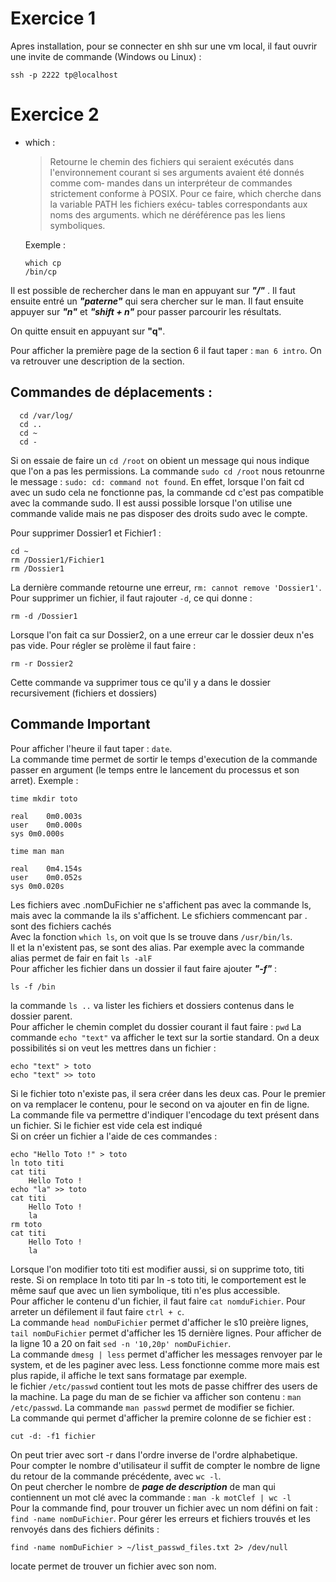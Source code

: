 # Exercice 1
Apres installation, pour se connecter en shh sur une vm local, il faut ouvrir une invite de commande (Windows ou Linux) : 
```
ssh -p 2222 tp@localhost
``` 

# Exercice 2
- which :
    > Retourne  le  chemin  des  fichiers  qui seraient exécutés dans
    l'environnement courant si ses arguments avaient été donnés comme  com‐
    mandes  dans un interpréteur de commandes strictement conforme à POSIX.
    Pour ce faire, which cherche dans la variable PATH les fichiers  exécu‐
    tables  correspondants aux noms des arguments. which ne déréférence pas
    les liens symboliques.

    Exemple :
    ```
    which cp
    /bin/cp
    ```
Il est possible de rechercher dans le man en appuyant sur ___"/"___ . Il faut ensuite entré un ___"paterne"___ qui sera chercher sur le man. Il faut ensuite appuyer sur ___"n"___  et ___"shift + n"___ pour passer parcourir les résultats.  

On quitte ensuit en appuyant sur __"q"__.  

Pour afficher la première page de la section 6 il faut taper : ```man 6 intro```. On va retrouver une description de la section. 

## Commandes de déplacements : 
```
  cd /var/log/
  cd ..
  cd ~
  cd -
```
Si on essaie de faire un `cd /root` on obient un message qui nous indique que l'on a pas les permissions. La commande `sudo cd /root` nous retounrne le message : `sudo: cd: command not found`. En effet, lorsque l'on fait cd avec un sudo cela ne fonctionne pas, la commande cd c'est pas compatible avec la commande sudo. Il est aussi possible lorsque l'on utilise une commande valide mais ne pas disposer des droits sudo avec le compte.

Pour supprimer Dossier1 et Fichier1 : 
```
cd ~
rm /Dossier1/Fichier1
rm /Dossier1
```
La dernière commande retourne une erreur, `rm: cannot remove 'Dossier1'`. Pour supprimer un fichier, il faut rajouter `-d`, ce qui donne : 
```
rm -d /Dossier1
```
Lorsque l'on fait ca sur Dossier2, on a une erreur car le dossier deux n'es pas vide. Pour régler se prolème il faut faire : 
```
rm -r Dossier2
```
Cette commande va supprimer tous ce qu'il y a dans le dossier recursivement (fichiers et dossiers)

## Commande Important

Pour afficher l'heure il faut taper : `date`.  
La commande time permet de sortir le temps d'execution de la commande passer en argument (le temps entre le lancement du processus et son arret). Exemple : 
```
time mkdir toto

real	0m0.003s
user	0m0.000s
sys	0m0.000s

time man man

real	0m4.154s
user	0m0.052s
sys	0m0.020s
```
Les fichiers avec .nomDuFichier ne s'affichent pas avec la commande ls, mais avec la commande la ils s'affichent. Le sfichiers commencant par . sont des fichiers cachés  
Avec la fonction `which ls`, on voit que ls se trouve dans `/usr/bin/ls`.  
ll et la n'existent pas, se sont des alias. Par exemple avec la commande alias permet de fair en fait `ls -alF`  
Pour afficher les fichier dans un dossier il faut faire ajouter ___"-f"___ : 
```
ls -f /bin
```
la commande `ls ..` va lister les fichiers et dossiers contenus dans le dossier parent.  
Pour afficher le chemin complet du dossier courant il faut faire : `pwd`
La commande `echo "text"` va afficher le text sur la sortie standard. On a deux possibilités si on veut les mettres dans un fichier : 
```
echo "text" > toto
echo "text" >> toto
```
Si le fichier toto n'existe pas, il sera créer dans les deux cas. Pour le premier on va remplacer le contenu, pour le second on va ajouter en fin de ligne.  
La commande file va permettre d'indiquer l'encodage du text présent dans un fichier. Si le fichier est vide cela est indiqué  
Si on créer un fichier a l'aide de ces commandes :
```
echo "Hello Toto !" > toto
ln toto titi
cat titi
    Hello Toto !
echo "la" >> toto
cat titi
    Hello Toto !
    la
rm toto
cat titi
    Hello Toto !
    la
```
Lorsque l'on modifier toto titi est modifier aussi, si on supprime toto, titi reste.
Si on remplace ln toto titi par ln -s toto titi, le comportement est le même sauf que avec un lien symbolique, titi n'es plus accessible.  
Pour afficher le contenu d'un fichier, il faut faire `cat nomduFichier`. Pour arreter un défilement il faut faire `ctrl + c`.  
La commande `head nomDuFichier` permet d'afficher le s10 preière lignes, `tail nomDuFichier` permet d'afficher les 15 dernière lignes. Pour afficher de la ligne 10 a 20 on fait `sed -n '10,20p' nomDuFichier`.  
La commande `dmesg | less` permet d'afficher les messages renvoyer par le system, et de les paginer avec less. Less fonctionne comme more mais est plus rapide, il affiche le text sans formatage par exemple.  
le fichier `/etc/passwd` contient tout les mots de passe chiffrer des users de la machine. La page du man de se fichier va afficher son contenu : `man /etc/passwd`. La commande `man passwd` permet de modifier se fichier.  
La commande qui permet d'afficher la premire colonne de se fichier est : 
```
cut -d: -f1 fichier
```
On peut trier avec sort -r dans l'ordre inverse de l'ordre alphabetique.  
Pour compter le nombre d'utilisateur il suffit de compter le nombre de ligne du retour de la commande précédente, avec `wc -l`.  
On peut chercher le nombre de ___page de description___ de man qui contiennent un mot clé avec la commande : `man -k motClef | wc -l`  
Pour la commande find, pour trouver un fichier avec un nom défini on fait : `find -name nomDuFichier`. Pour gérer les erreurs et fichiers trouvés et les renvoyés dans des fichiers définits : 
```
find -name nomDuFichier > ~/list_passwd_files.txt 2> /dev/null
``` 
locate permet de trouver un fichier avec son nom.
